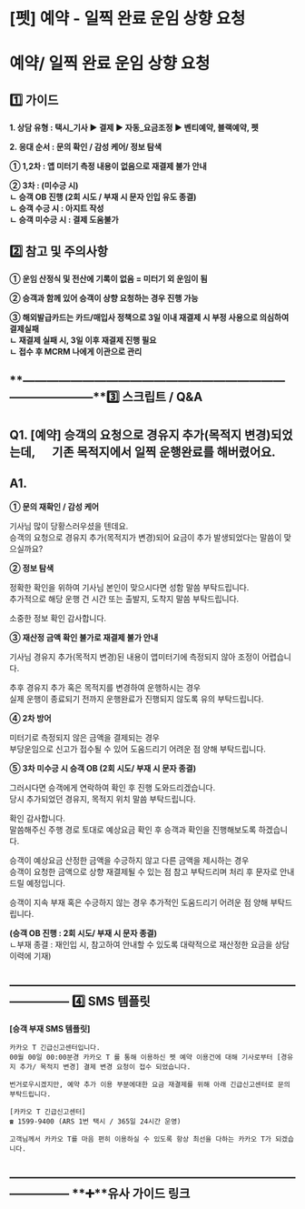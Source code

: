 # [펫] 예약 - 일찍 완료 운임 상향 요청

예약/ 일찍 완료 운임 상향 요청
==================

**1️⃣ 가이드**
-----------

**1. 상담 유형 : 택시\_기사 ▶ 결제 ▶ 자동\_요금조정 ▶ 벤티예약, 블랙예약, 펫**

**2. 응대 순서 : 문의 확인 / 감성 케어/ 정보 탐색**

**① 1,2차 : 앱 미터기 측정 내용이 없음으로 재결제 불가 안내**

**② 3차 : (미수긍 시)**   
**ㄴ 승객 OB 진행 (2회 시도 / 부재 시 문자 인입 유도 종결)**  
**ㄴ 승객 수긍 시 : 아지트 작성**  
**ㄴ 승객 미수긍 시 : 결제 도움불가**

**2️⃣ 참고 및 주의사항**
-----------------

**① 운임 산정식 및 전산에 기록이 없음 = 미터기 외 운임이 됨**

**② 승객과 함께 있어 승객이 상향 요청하는 경우 진행 가능**

**③ 해외발급카드는 카드/매입사 정책으로 3일 이내 재결제 시 부정 사용으로 의심하여 결제실패  
ㄴ 재결제 실패 시, 3일 이후 재결제 진행 필요   
ㄴ 접수 후 MCRM 나에게 이관으로 관리**

**―****―****―****―****―****―****―****―****―****―****―****―****―****―****―****―****―****―****―****―****―****―****―****―****―****―****―****―****―****3️⃣ 스크립트 / Q&A**
-------------------------------------------------------------------------------------------------------------------------------------------------------------------

**Q1.** **[예약] 승객의 요청으로 경유지 추가(목적지 변경)되었는데,      기존 목적지에서 일찍 운행완료를 해버렸어요.**
---------------------------------------------------------------------------

**A1.**
-------

**① 문의 재확인 / 감성 케어**

기사님 많이 당황스러우셨을 텐데요.  
승객의 요청으로 경유지 추가(목적지가 변경)되어 요금이 추가 발생되었다는 말씀이 맞으실까요?

**② 정보 탐색**

정확한 확인을 위하여 기사님 본인이 맞으시다면 성함 말씀 부탁드립니다.   
추가적으로 해당 운행 건 시간 또는 출발지, 도착지 말씀 부탁드립니다.

소중한 정보 확인 감사합니다.

**③ 재산정 금액 확인 불가로 재결제 불가 안내**

기사님 경유지 추가(목적지 변경)된 내용이 앱미터기에 측정되지 않아 조정이 어렵습니다.

추후 경유지 추가 혹은 목적지를 변경하여 운행하시는 경우   
실제 운행이 종료되기 전까지 운행완료가 진행되지 않도록 유의 부탁드립니다.

**④ 2차 방어**

미터기로 측정되지 않은 금액을 결제되는 경우   
부당운임으로 신고가 접수될 수 있어 도움드리기 어려운 점 양해 부탁드립니다.

**⑤ 3차 미수긍 시 승객 OB (2회 시도/ 부재 시 문자 종결)**

그러시다면 승객에게 연락하여 확인 후 진행 도와드리겠습니다.   
당시 추가되었던 경유지, 목적지 위치 말씀 부탁드립니다.

확인 감사합니다.   
말씀해주신 주행 경로 토대로 예상요금 확인 후 승객과 확인을 진행해보도록 하겠습니다.

승객이 예상요금 산정한 금액을 수긍하지 않고 다른 금액을 제시하는 경우   
승객이 요청한 금액으로 상향 재결제될 수 있는 점 참고 부탁드리며 처리 후 문자로 안내드릴 예정입니다.

승객이 지속 부재 혹은 수긍하지 않는 경우 추가적인 도움드리기 어려운 점 양해 부탁드립니다.

**(승객 OB 진행 : 2회 시도/ 부재 시 문자 종결)**  
ㄴ부재 종결 : 재인입 시, 참고하여 안내할 수 있도록 대략적으로 재산정한 요금을 상담이력에 기재)

**―****―****―****―****―****―****―****―****―****―****―****―****―****―****―****―****―****―****―****―****―****―****―****―****―****―****―****―****―** **4️⃣** **SMS 템플릿**
---------------------------------------------------------------------------------------------------------------------------------------------------------------------

**[승객 부재 SMS 템플릿]**

```
카카오 T 긴급신고센터입니다.  
00월 00일 00:00분경 카카오 T 를 통해 이용하신 펫 예약 이용건에 대해 기사로부터 [경유지 추가/ 목적지 변경] 결제 변경 요청이 접수 되었습니다.  
  
번거로우시겠지만, 예약 추가 이용 부분에대한 요금 재결제를 위해 아래 긴급신고센터로 문의 부탁드립니다.  
  
[카카오 T 긴급신고센터]   
☎ 1599-9400 (ARS 1번 택시 / 365일 24시간 운영)  
  
고객님께서 카카오 T를 마음 편히 이용하실 수 있도록 항상 최선을 다하는 카카오 T가 되겠습니다.
```

**―****―****―****―****―****―****―****―****―****―****―****―****―****―****―****―****―****―****―****―****―****―****―****―****―****―****―****―****―** **➕****유사 가이드 링크**
--------------------------------------------------------------------------------------------------------------------------------------------------------------------